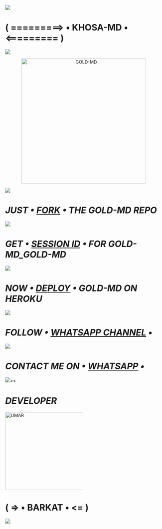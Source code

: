 <a><img src='https://i.imgur.com/LyHic3i.gif'/></a>
# ( =========> • KHOSA-MD • <========= )
<a><img src='https://i.imgur.com/LyHic3i.gif'/></a>
<p align="center">
  <a href="https://github.com/D4X-UMAR">
    <img alt="GOLD-MD" height="400" src="https://i.ibb.co/hWxbtg1/GOLD-MD-PIC-MADE-BY-UMAR.jpg">
  </a>
</p>
<a><img src='https://i.imgur.com/LyHic3i.gif'/></a>

# *_JUST • [FORK](https://dashboard.heroku.com/new?template=https://github.com/D4X-UMAR/GOLD-MD/fork) • THE GOLD-MD REPO_*

<a><img src='https://i.imgur.com/LyHic3i.gif'/></a>

# *_GET • [SESSION ID](https://gold-md-by-umar.vercel.app/) • FOR GOLD-MD_GOLD-MD_*

<a><img src='https://i.imgur.com/LyHic3i.gif'/></a>

# *_NOW • [DEPLOY](https://dashboard.heroku.com/new?button-url=https://github.com/D4X-UMAR/GOLD-MD&template=https://github.com/D4X-UMAR/GOLD-MD) • GOLD-MD ON HEROKU_*

<a><img src='https://i.imgur.com/LyHic3i.gif'/></a>

# *_FOLLOW • [WHATSAPP CHANNEL](https://whatsapp.com/channel/0029VaZtuAxLI8YeUWRXBg3Y) •_*

<a><img src='https://i.imgur.com/LyHic3i.gif'/></a>

# *_CONTACT ME ON • [WHATSAPP](https://wa.me/233201817959) •_*

<a><img src='https://i.imgur.com/LyHic3i.gif'/><>

# *_DEVELOPER_*
<a href="https://github.com/D4X-UMAR"><img src="https://i.ibb.co/wspzc9t/IMG-20240328-WA0000.jpg" width="250" height="250" alt="UMAR"/></a>
# ( => • BARKAT • <= )

<a><img src='https://i.imgur.com/LyHic3i.gif'/></a>
